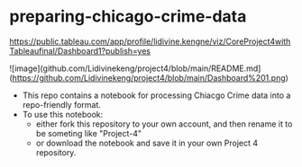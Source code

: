 # preparing-chicago-crime-data

https://public.tableau.com/app/profile/lidivine.kengne/viz/CoreProject4withTableaufinal/Dashboard1?publish=yes




![image](github.com/Lidivinekeng/project4/blob/main/README.md](https://github.com/Lidivinekeng/project4/blob/main/Dashboard%201.png)



 
- This repo contains a notebook for processing Chiacgo Crime data into a repo-friendly format. 
- To use this notebook: 
    - either fork this repository to your own account, and then rename it to be someting like "Project-4"
    - or download the notebook and save it in your own Project 4 repository.
